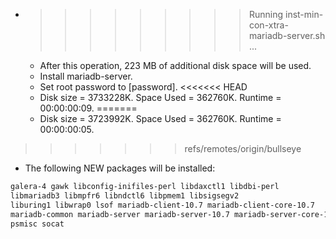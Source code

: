 * >>>>>>>>> Running inst-min-con-xtra-mariadb-server.sh ...
  * After this operation, 223 MB of additional disk space will be used.
  * Install mariadb-server.
  * Set root password to [password].
<<<<<<< HEAD
  * Disk size = 3733228K. Space Used = 362760K. Runtime = 00:00:00:09.
=======
  * Disk size = 3723992K. Space Used = 362760K. Runtime = 00:00:00:05.
>>>>>>> refs/remotes/origin/bullseye
  * The following NEW packages will be installed:
  ```bash
galera-4 gawk libconfig-inifiles-perl libdaxctl1 libdbi-perl
libmariadb3 libmpfr6 libndctl6 libpmem1 libsigsegv2
liburing1 libwrap0 lsof mariadb-client-10.7 mariadb-client-core-10.7
mariadb-common mariadb-server mariadb-server-10.7 mariadb-server-core-10.7 mysql-common
psmisc socat
  ```
